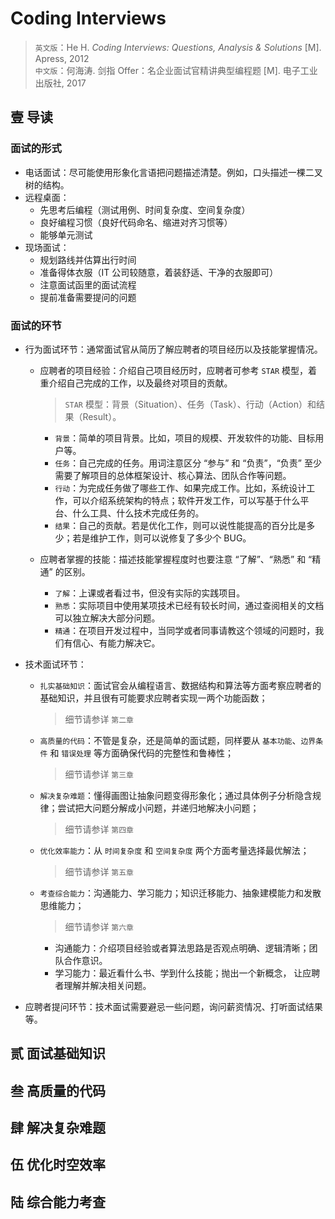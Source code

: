 # Coding Interviews
> `英文版`：He H. *Coding Interviews: Questions, Analysis & Solutions* [M]. Apress, 2012  
> `中文版`：何海涛. 剑指 Offer：名企业面试官精讲典型编程题 [M]. 电子工业出版社, 2017


## 壹 导读
### 面试的形式
- 电话面试：尽可能使用形象化言语把问题描述清楚。例如，口头描述一棵二叉树的结构。
- 远程桌面：
	- 先思考后编程（测试用例、时间复杂度、空间复杂度）
	- 良好编程习惯（良好代码命名、缩进对齐习惯等）
	- 能够单元测试
- 现场面试：
	- 规划路线并估算出行时间
	- 准备得体衣服（IT 公司较随意，着装舒适、干净的衣服即可）
	- 注意面试函里的面试流程
	- 提前准备需要提问的问题

### 面试的环节
- 行为面试环节：通常面试官从简历了解应聘者的项目经历以及技能掌握情况。

	- 应聘者的项目经验：介绍自己项目经历时，应聘者可参考 `STAR` 模型，着重介绍自己完成的工作，以及最终对项目的贡献。

		> `STAR` 模型：背景（Situation）、任务（Task）、行动（Action）和结果（Result）。
		
		- `背景`：简单的项目背景。比如，项目的规模、开发软件的功能、目标用户等。
		- `任务`：自己完成的任务。用词注意区分 “参与” 和 “负责”，“负责” 至少需要了解项目的总体框架设计、核心算法、团队合作等问题。
		- `行动`：为完成任务做了哪些工作、如果完成工作。比如，系统设计工作，可以介绍系统架构的特点；软件开发工作，可以写基于什么平台、什么工具、什么技术完成任务的。
		- `结果`：自己的贡献。若是优化工作，则可以说性能提高的百分比是多少；若是维护工作，则可以说修复了多少个 BUG。
	- 应聘者掌握的技能：描述技能掌握程度时也要注意 “了解”、“熟悉” 和 “精通” 的区别。
		- `了解`：上课或者看过书，但没有实际的实践项目。
		- `熟悉`：实际项目中使用某项技术已经有较长时间，通过查阅相关的文档可以独立解决大部分问题。
		- `精通`：在项目开发过程中，当同学或者同事请教这个领域的问题时，我们有信心、有能力解决它。
	
- 技术面试环节：
	- `扎实基础知识`：面试官会从编程语言、数据结构和算法等方面考察应聘者的基础知识，并且很有可能要求应聘者实现一两个功能函数；

		> 细节请参详 `第二章`
		
	- `高质量的代码`：不管是复杂，还是简单的面试题，同样要从 `基本功能`、`边界条件` 和 `错误处理` 等方面确保代码的完整性和鲁棒性；

		> 细节请参详 `第三章`
		
	- `解决复杂难题`：懂得画图让抽象问题变得形象化；通过具体例子分析隐含规律；尝试把大问题分解成小问题，并递归地解决小问题；

		> 细节请参详 `第四章`
		
	- `优化效率能力`：从 `时间复杂度` 和 `空间复杂度` 两个方面考量选择最优解法；

		> 细节请参详 `第五章`
		
	- `考查综合能力`：沟通能力、学习能力；知识迁移能力、抽象建模能力和发散思维能力；

		> 细节请参详 `第六章`
		
		- 沟通能力：介绍项目经验或者算法思路是否观点明确、逻辑清晰；团队合作意识。
		- 学习能力：最近看什么书、学到什么技能；抛出一个新概念， 让应聘者理解并解决相关问题。
		
- 应聘者提问环节：技术面试需要避忌一些问题，询问薪资情况、打听面试结果等。

## 贰 面试基础知识

## 叁 高质量的代码

## 肆 解决复杂难题

## 伍 优化时空效率

## 陆 综合能力考查